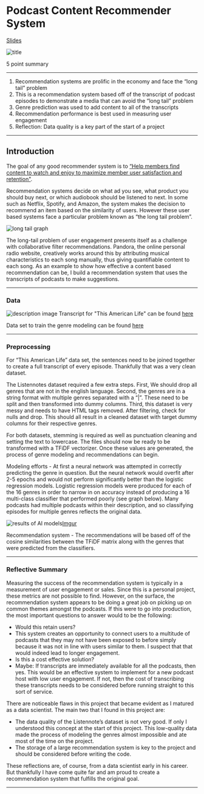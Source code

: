 

# Podcast Content Recommender System
[Slides](https://docs.google.com/presentation/d/1Qy40fhh0Euq8YckrmwKK_Z4MhWib4W0FKJwAOCMsefc/edit?usp=sharing)

![title](https://i.imgur.com/4wCsqh6.png)

5 point summary
_________________________
1. Recommendation systems are prolific in the economy and face the “long tail” problem
2. This is a recommendation system based off of the transcript of podcast episodes to demonstrate a media that can avoid the “long tail” problem
3. Genre prediction was used to add content to all of the transcripts
4. Recommendation performance is best used in measuring user engagement
5. Reflection: Data quality is a key part of the start of a project 
_________________________
## Introduction

The goal of any good recommender system is to [“Help members find content to watch and enjoy to maximize member user satisfaction and retention"](https://www.slideshare.net/moustaki/some-pitfalls-of-distributed-learning). 
   
Recommendation systems decide on what ad you see, what product you should buy next, or which audiobook should be listened to next. In some such as Netflix, Spotify, and Amazon, the system makes the decision to recommend an item based on the similarity of users. However these user based systems face a particular problem known as “the long tail problem”. 

![long tail graph](https://i.imgur.com/1FAgk81.png)

The long-tail problem of user engagement presents itself as a challenge with collaborative filter recommendations. Pandora, the online personal radio website, creatively works around this by attributing musical characteristics to each song manually, thus giving quantifiable content to each song. As an example to show how effective a content based recommendation can be, I build a recommendation system that uses the transcripts of podcasts to make suggestions. 
_________________________
### Data
![description image](https://i.imgur.com/EKTgCG7.png)
Transcript for "This American Life" can be found [here](https://data.world/cjewell/this-american-life-transcripts)

Data set to train the genre modeling can be found [here](https://www.kaggle.com/listennotes/all-podcast-episodes-published-in-december-2017)

_________________________
### Preprocessing 
For “This American Life” data set, the sentences need to be joined together to create a full transcript of every episode. Thankfully that was a very clean dataset. 

The Listennotes dataset required a few extra steps. First, We should drop all genres that are not in the english language. Second, the genres are in a string format with multiple genres separated with a “|”. These need to be split and then transformed into dummy columns. Third, this dataset is very messy and needs to have HTML tags removed. After filtering, check for nulls and drop. This should all result in a cleaned dataset with target dummy columns for their respective genres.

For both datasets, stemming is required as well as punctuation cleaning and setting the text to lowercase. The files should now be ready to be transformed with a TFiDF vectorizer. Once these values are generated, the process of genre modeling and recommendations can begin.

Modeling efforts - At first a neural network was attempted in correctly predicting the genre in question. But the neural network would overfit after 2-5 epochs and would not perform significantly better than the logistic regression models. Logistic regression models were produced for each of the 16 genres in order to narrow in on accuracy instead of producing a 16 multi-class classifier that performed poorly (see graph below). Many podcasts had multiple podcasts within their description, and so classifying episodes for multiple genres reflects the original data.

![results of AI models](https://imgur.com/IVQzB8t)[Imgur](https://i.imgur.com/IVQzB8t.png)

Recommendation system - The recommendations will be based off of the cosine similarities between the TFiDF matrix along with the genres that were predicted from the classifiers. 
_________________________
### Reflective Summary

Measuring the success of the recommendation system is typically in a measurement of user engagement or sales. Since this is a personal project, these metrics are not possible to find. However, on the surface, the recommendation system appears to be doing a great job on picking up on common themes amongst the podcasts. If this were to go into production, the most important questions to answer would to be the following:

- Would this retain users?
 - This system creates an opportunity to connect users to a multitude of podcasts that they may not have been exposed to before simply because it was not in line with users similar to them. I suspect that that would indeed lead to longer engagement. 
- Is this a cost effective solution?
 - Maybe: If transcripts are immediately available for all the podcasts, then yes. This would be an effective system to implement for a new podcast host with low user engagement. If not, then the cost of transcribing these transcripts needs to be considered before running straight to this sort of service.

There are noticeable flaws in this project that became evident as I matured as a data scientist. The main two that I found in this project are:

- The data quality of the Listennote’s dataset is not very good. If only I understood this concept at the start of this project. This low-quality data made the process of modeling the genres almost impossible and ate most of the time on the project. 
- The storage of a large recommendation system is key to the project and should be considered before writing the code. 
 
These reflections are, of course, from a data scientist early in his career. But thankfully I have come quite far and am proud to create a recommendation system that fulfills the original goal. 
_________________________
